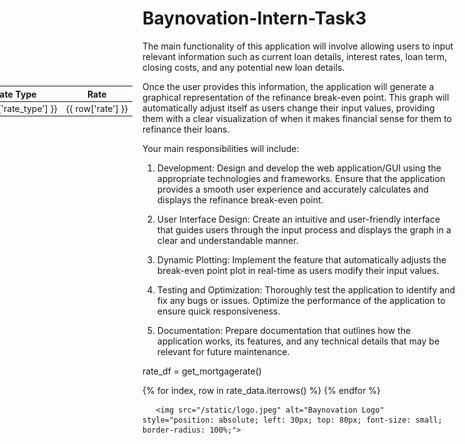 # Baynovation-Intern-Task3

The main functionality of this application will involve allowing users to input relevant information such as current loan details, interest rates, loan term, closing costs, and any potential new loan details.

Once the user provides this information, the application will generate a graphical representation of the refinance break-even point. This graph will automatically adjust itself as users change their input values, providing them with a clear visualization of when it makes financial sense for them to refinance their loans.

Your main responsibilities will include:

1. Development: Design and develop the web application/GUI using the appropriate technologies and frameworks. Ensure that the application provides a smooth user experience and accurately calculates and displays the refinance break-even point.

2. User Interface Design: Create an intuitive and user-friendly interface that guides users through the input process and displays the graph in a clear and understandable manner.

3. Dynamic Plotting: Implement the feature that automatically adjusts the break-even point plot in real-time as users modify their input values.

4. Testing and Optimization: Thoroughly test the application to identify and fix any bugs or issues. Optimize the performance of the application to ensure quick responsiveness.

5. Documentation: Prepare documentation that outlines how the application works, its features, and any technical details that may be relevant for future maintenance.

rate_df = get_mortgagerate() 

<table style="position: absolute; right: 50px; top: 200px;">
        <thead>
            <tr>
                <th>Rate Type</th>
                <th>Rate</th>
            </tr>
        </thead>
        <tbody>
            {% for index, row in rate_data.iterrows() %}
            <tr>
                <td>{{ row['rate_type'] }}</td>
                <td>{{ row['rate'] }}</td>
            </tr>
            {% endfor %}
        </tbody>
    </table>

       <img src="/static/logo.jpeg" alt="Baynovation Logo" 
    style="position: absolute; left: 30px; top: 80px; font-size: small; border-radius: 100%;">